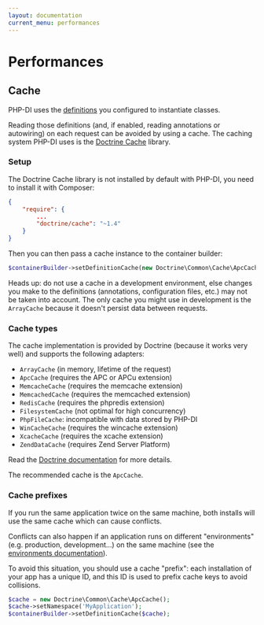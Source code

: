 ```yaml
---
layout: documentation
current_menu: performances
---
```


# Performances

## Cache

PHP-DI uses the [definitions](definition.md) you configured to instantiate classes.

Reading those definitions (and, if enabled, reading annotations or autowiring) on each request can be avoided by using a cache. The caching system PHP-DI uses is the [Doctrine Cache](http://doctrine-common.readthedocs.org/en/latest/reference/caching.html) library.

### Setup

The Doctrine Cache library is not installed by default with PHP-DI, you need to install it with Composer:

```json
{
    "require": {
        ...
        "doctrine/cache": "~1.4"
    }
}
```

Then you can then pass a cache instance to the container builder:

```php
$containerBuilder->setDefinitionCache(new Doctrine\Common\Cache\ApcCache());
```

Heads up: do not use a cache in a development environment, else changes you make to the definitions (annotations, configuration files, etc.) may not be taken into account. The only cache you might use in development is the `ArrayCache` because it doesn't persist data between requests.

### Cache types

The cache implementation is provided by Doctrine (because it works very well) and supports the following adapters:

- `ArrayCache` (in memory, lifetime of the request)
- `ApcCache` (requires the APC or APCu extension)
- `MemcacheCache` (requires the memcache extension)
- `MemcachedCache` (requires the memcached extension)
- `RedisCache` (requires the phpredis extension)
- `FilesystemCache` (not optimal for high concurrency)
- `PhpFileCache`: incompatible with data stored by PHP-DI
- `WinCacheCache` (requires the wincache extension)
- `XcacheCache` (requires the xcache extension)
- `ZendDataCache` (requires Zend Server Platform)

Read the [Doctrine documentation](http://docs.doctrine-project.org/projects/doctrine-common/en/latest/reference/caching.html) for more details.

The recommended cache is the `ApcCache`.

### Cache prefixes

If you run the same application twice on the same machine, both installs will use the same cache which can cause conflicts.

Conflicts can also happen if an application runs on different "environments" (e.g. production, development…) on the same machine (see the [environments documentation](environments.md)).

To avoid this situation, you should use a cache "prefix": each installation of your app has a unique ID, and this ID is used to prefix cache keys
to avoid collisions.

```php
$cache = new Doctrine\Common\Cache\ApcCache();
$cache->setNamespace('MyApplication');
$containerBuilder->setDefinitionCache($cache);
```
